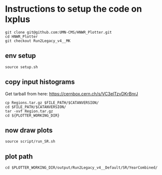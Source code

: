 # Instructions to setup the code on lxplus
```
git clone git@github.com:UMN-CMS/HNWR_Plotter.git
cd HNWR_Plotter
git checkout Run2Legacy_v4__MK
```
## env setup
```
source setup.sh
```
## copy input histograms
Get tarball from here: https://cernbox.cern.ch/s/VC3elTzvDKrBnrJ
```
cp Regions.tar.gz $FILE_PATH/$CATANVERSION/
cd $FILE_PATH/$CATANVERSION/
tar -xvf Region.tar.gz
cd ${PLOTTER_WORKING_DIR}
```
## now draw plots
```
source script/run_SR.sh
```
## plot path
```
cd $PLOTTER_WORKING_DIR/output/Run2Legacy_v4__Default/SR/YearCombined/
```
